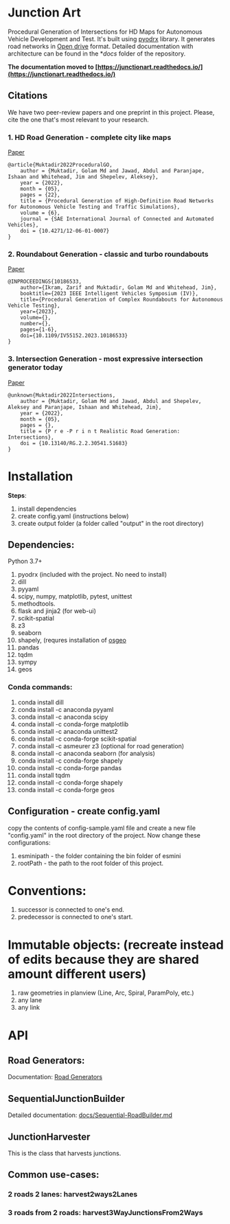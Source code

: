# Junction Art
Procedural Generation of Intersections for HD Maps for Autonomous Vehicle Development and Test. It's built using [pyodrx](https://github.com/pyoscx/pyodrx) library. It generates road networks in [Open drive](https://www.asam.net/standards/detail/opendrive/) format. Detailed documentation with architecture can be found in the **docs* folder of the repository.

**The documentation moved to [https://junctionart.readthedocs.io/](https://junctionart.readthedocs.io/)**

## Citations

We have two peer-review papers and one preprint in this project. Please, cite the one that's most relevant to your research.

### 1. HD Road Generation - complete city like maps
[Paper](https://www.researchgate.net/publication/360840690_Procedural_Generation_of_High-Definition_Road_Networks_for_Autonomous_Vehicle_Testing_and_Traffic_Simulations)
```
@article{Muktadir2022ProceduralGO,
    author = {Muktadir, Golam Md and Jawad, Abdul and Paranjape, Ishaan and Whitehead, Jim and Shepelev, Aleksey},
    year = {2022},
    month = {05},
    pages = {22},
    title = {Procedural Generation of High-Definition Road Networks for Autonomous Vehicle Testing and Traffic Simulations},
    volume = {6},
    journal = {SAE International Journal of Connected and Automated Vehicles},
    doi = {10.4271/12-06-01-0007}
}
```

### 2. Roundabout Generation - classic and turbo roundabouts
[Paper](https://www.researchgate.net/publication/372708949_Procedural_Generation_of_Complex_Roundabouts_for_Autonomous_Vehicle_Testing)
```
@INPROCEEDINGS{10186533,
    author={Ikram, Zarif and Muktadir, Golam Md and Whitehead, Jim},
    booktitle={2023 IEEE Intelligent Vehicles Symposium (IV)}, 
    title={Procedural Generation of Complex Roundabouts for Autonomous Vehicle Testing}, 
    year={2023},
    volume={},
    number={},
    pages={1-6},
    doi={10.1109/IV55152.2023.10186533}
}
```


### 3. Intersection Generation - most expressive intersection generator today
[Paper](https://www.researchgate.net/publication/360354961_P_r_e_-P_r_i_n_t_Realistic_Road_Generation_Intersections)

```
@unknown{Muktadir2022Intersections,
    author = {Muktadir, Golam Md and Jawad, Abdul and Shepelev, Aleksey and Paranjape, Ishaan and Whitehead, Jim},
    year = {2022},
    month = {05},
    pages = {},
    title = {P r e -P r i n t Realistic Road Generation: Intersections},
    doi = {10.13140/RG.2.2.30541.51683}
}
```

# Installation

**Steps**:
1. install dependencies
2. create config.yaml (instructions below)
3. create output folder (a folder called "output" in the root directory)

## Dependencies:

Python 3.7+

1. pyodrx (included with the project. No need to install)
2. dill
3. pyyaml
4. scipy, numpy, matplotlib, pytest, unittest
5. methodtools.
6. flask and jinja2 (for web-ui)
7. scikit-spatial
8. z3
9. seaborn
10. shapely, (requres installation of [osgeo](https://stackoverflow.com/questions/12578471/oserror-geos-c-could-not-be-found-when-installing-shapely/50623996#50623996)
11. pandas
12. tqdm
13. sympy
14. geos

### Conda commands:

1. conda install dill
2. conda install -c anaconda pyyaml 
3. conda install -c anaconda scipy
4. conda install -c conda-forge matplotlib
5. conda install -c anaconda unittest2
6. conda install -c conda-forge scikit-spatial
7. conda install -c asmeurer z3 (optional for road generation)
8. conda install -c anaconda seaborn (for analysis)
9. conda install -c conda-forge shapely 
10. conda install -c conda-forge pandas 
11. conda install tqdm 
12. conda install -c conda-forge shapely 
13. conda install -c conda-forge geos


## Configuration - create config.yaml
copy the contents of config-sample.yaml file and create a new file "config.yaml" in the root directory of the project. Now change these configurations:


1. esminipath - the folder containing the bin folder of esmini
2. rootPath - the path to the root folder of this project.


# Conventions:

1. successor is connected to one's end.
2. predecessor is connected to one's start.


# Immutable objects: (recreate instead of edits because they are shared amount different users)
1. raw geometries in planview (Line, Arc, Spiral, ParamPoly, etc.)
2. any lane
3. any link

# API

## Road Generators:
Documentation: [Road Generators](https://github.com/AugmentedDesignLab/junction-art/wiki/Road-Generators)

## SequentialJunctionBuilder

Detailed documentation: [docs/Sequential-RoadBuilder.md](docs/Sequential-RoadBuilder.md)

## JunctionHarvester
This is the class that harvests junctions. 

## Common use-cases:

### 2 roads 2 lanes: harvest2ways2Lanes

### 3 roads from 2 roads: harvest3WayJunctionsFrom2Ways





